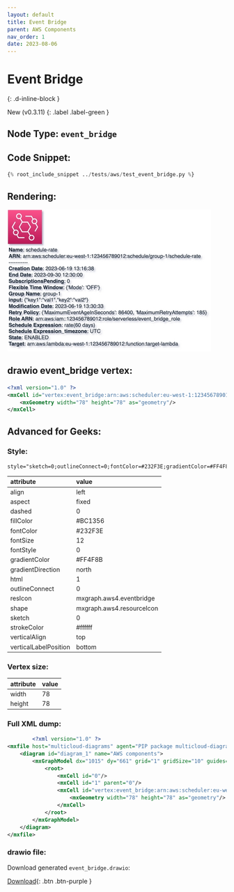 ```yaml
---
layout: default
title: Event Bridge
parent: AWS Components
nav_order: 1
date: 2023-08-06
---
```


# Event Bridge
{: .d-inline-block }

New (v0.3.11)
{: .label .label-green }

## Node Type: ``event_bridge``

## Code Snippet:

```python
{% root_include_snippet ../tests/aws/test_event_bridge.py %}
```

## Rendering:

![lambda](output/jpg/event_bridge.jpg)

## drawio event_bridge vertex:

```xml
<?xml version="1.0" ?>
<mxCell id="vertex:event_bridge:arn:aws:scheduler:eu-west-1:123456789012:schedule/group-1/schedule-rate" parent="1" vertex="1">
    <mxGeometry width="78" height="78" as="geometry"/>
</mxCell>
```

## Advanced for Geeks:

### Style:
```html
style="sketch=0;outlineConnect=0;fontColor=#232F3E;gradientColor=#FF4F8B;gradientDirection=north;fillColor=#BC1356;strokeColor=#ffffff;dashed=0;verticalLabelPosition=bottom;verticalAlign=top;align=left;html=1;fontSize=12;fontStyle=0;aspect=fixed;shape=mxgraph.aws4.resourceIcon;resIcon=mxgraph.aws4.eventbridge;"
```

| attribute | value |
|:----------|:------|
|align| left |
|aspect| fixed |
|dashed| 0 |
|fillColor| #BC1356 |
|fontColor| #232F3E |
|fontSize| 12 |
|fontStyle| 0 |
|gradientColor| #FF4F8B |
|gradientDirection| north |
|html| 1 |
|outlineConnect| 0 |
|resIcon| mxgraph.aws4.eventbridge |
|shape| mxgraph.aws4.resourceIcon |
|sketch| 0 |
|strokeColor| #ffffff |
|verticalAlign| top |
|verticalLabelPosition| bottom |

### Vertex size:

| attribute | value |
|:---------|:-----------|
| width    | 78  |
| height   |78|

### Full XML dump:
```xml
        <?xml version="1.0" ?>
<mxfile host="multicloud-diagrams" agent="PIP package multicloud-diagrams. Generate resources in draw.io compatible format for Cloud infrastructure. Copyrights @ Roman Tsypuk 2023. MIT license." type="MultiCloud">
    <diagram id="diagram_1" name="AWS components">
        <mxGraphModel dx="1015" dy="661" grid="1" gridSize="10" guides="1" tooltips="1" connect="1" arrows="1" fold="1" page="1" pageScale="1" pageWidth="850" pageHeight="1100" math="0" shadow="1">
            <root>
                <mxCell id="0"/>
                <mxCell id="1" parent="0"/>
                <mxCell id="vertex:event_bridge:arn:aws:scheduler:eu-west-1:123456789012:schedule/group-1/schedule-rate" value="&lt;b&gt;Name&lt;/b&gt;: schedule-rate&lt;BR&gt;&lt;b&gt;ARN&lt;/b&gt;: arn:aws:scheduler:eu-west-1:123456789012:schedule/group-1/schedule-rate&lt;BR&gt;-----------&lt;BR&gt;&lt;b&gt;Creation Date&lt;/b&gt;: 2023-06-19 13:16:38&lt;BR&gt;&lt;b&gt;End Date&lt;/b&gt;: 2023-09-30 12:30:00&lt;BR&gt;&lt;b&gt;SubscriptionsPending&lt;/b&gt;: 0&lt;BR&gt;&lt;b&gt;Flexible Time Window&lt;/b&gt;: {'Mode': 'OFF'}&lt;BR&gt;&lt;b&gt;Group Name&lt;/b&gt;: group-1&lt;BR&gt;&lt;b&gt;input&lt;/b&gt;: {&quot;key1&quot;:&quot;val1&quot;,&quot;key2&quot;:&quot;val2&quot;}&lt;BR&gt;&lt;b&gt;Modification Date&lt;/b&gt;: 2023-06-19 13:30:33&lt;BR&gt;&lt;b&gt;Retry Policy&lt;/b&gt;: {'MaximumEventAgeInSeconds': 86400, 'MaximumRetryAttempts': 185}&lt;BR&gt;&lt;b&gt;Role ARN&lt;/b&gt;: arn:aws:iam::123456789012:role/serverless/event_bridge_role&lt;BR&gt;&lt;b&gt;Schedule Expression&lt;/b&gt;: rate(60 days)&lt;BR&gt;&lt;b&gt;Schedule Expression_timezone&lt;/b&gt;: UTC&lt;BR&gt;&lt;b&gt;State&lt;/b&gt;: ENABLED&lt;BR&gt;&lt;b&gt;Target&lt;/b&gt;: arn:aws:lambda:eu-west-1:123456789012:function:target-lambda" style="sketch=0;outlineConnect=0;fontColor=#232F3E;gradientColor=#FF4F8B;gradientDirection=north;fillColor=#BC1356;strokeColor=#ffffff;dashed=0;verticalLabelPosition=bottom;verticalAlign=top;align=left;html=1;fontSize=12;fontStyle=0;aspect=fixed;shape=mxgraph.aws4.resourceIcon;resIcon=mxgraph.aws4.eventbridge;" parent="1" vertex="1">
                    <mxGeometry width="78" height="78" as="geometry"/>
                </mxCell>
            </root>
        </mxGraphModel>
    </diagram>
</mxfile>
```

### drawio file:

Download generated ``event_bridge.drawio``:

[Download](output/drawio/event_bridge.drawio){: .btn .btn-purple }
